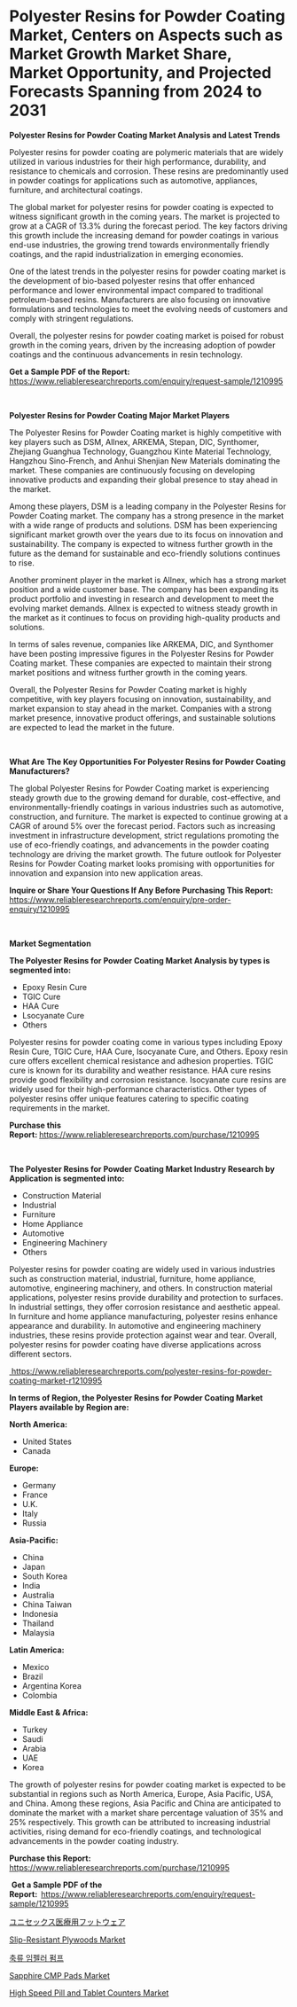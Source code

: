 <p><h1>Polyester Resins for Powder Coating Market, Centers on Aspects such as Market Growth Market Share, Market Opportunity, and Projected Forecasts Spanning from 2024 to 2031</h1></p><p><strong>Polyester Resins for Powder Coating Market Analysis and Latest Trends</strong></p>
<p><p>Polyester resins for powder coating are polymeric materials that are widely utilized in various industries for their high performance, durability, and resistance to chemicals and corrosion. These resins are predominantly used in powder coatings for applications such as automotive, appliances, furniture, and architectural coatings.</p><p>The global market for polyester resins for powder coating is expected to witness significant growth in the coming years. The market is projected to grow at a CAGR of 13.3% during the forecast period. The key factors driving this growth include the increasing demand for powder coatings in various end-use industries, the growing trend towards environmentally friendly coatings, and the rapid industrialization in emerging economies.</p><p>One of the latest trends in the polyester resins for powder coating market is the development of bio-based polyester resins that offer enhanced performance and lower environmental impact compared to traditional petroleum-based resins. Manufacturers are also focusing on innovative formulations and technologies to meet the evolving needs of customers and comply with stringent regulations.</p><p>Overall, the polyester resins for powder coating market is poised for robust growth in the coming years, driven by the increasing adoption of powder coatings and the continuous advancements in resin technology.</p></p>
<p><strong>Get a Sample PDF of the Report:&nbsp;</strong> <a href="https://www.reliableresearchreports.com/enquiry/request-sample/1210995">https://www.reliableresearchreports.com/enquiry/request-sample/1210995</a></p>
<p>&nbsp;</p>
<p><strong>Polyester Resins for Powder Coating Major Market Players</strong></p>
<p><p>The Polyester Resins for Powder Coating market is highly competitive with key players such as DSM, Allnex, ARKEMA, Stepan, DIC, Synthomer, Zhejiang Guanghua Technology, Guangzhou Kinte Material Technology, Hangzhou Sino-French, and Anhui Shenjian New Materials dominating the market. These companies are continuously focusing on developing innovative products and expanding their global presence to stay ahead in the market.</p><p>Among these players, DSM is a leading company in the Polyester Resins for Powder Coating market. The company has a strong presence in the market with a wide range of products and solutions. DSM has been experiencing significant market growth over the years due to its focus on innovation and sustainability. The company is expected to witness further growth in the future as the demand for sustainable and eco-friendly solutions continues to rise.</p><p>Another prominent player in the market is Allnex, which has a strong market position and a wide customer base. The company has been expanding its product portfolio and investing in research and development to meet the evolving market demands. Allnex is expected to witness steady growth in the market as it continues to focus on providing high-quality products and solutions.</p><p>In terms of sales revenue, companies like ARKEMA, DIC, and Synthomer have been posting impressive figures in the Polyester Resins for Powder Coating market. These companies are expected to maintain their strong market positions and witness further growth in the coming years.</p><p>Overall, the Polyester Resins for Powder Coating market is highly competitive, with key players focusing on innovation, sustainability, and market expansion to stay ahead in the market. Companies with a strong market presence, innovative product offerings, and sustainable solutions are expected to lead the market in the future.</p></p>
<p>&nbsp;</p>
<p><strong>What Are The Key Opportunities For Polyester Resins for Powder Coating Manufacturers?</strong></p>
<p><p>The global Polyester Resins for Powder Coating market is experiencing steady growth due to the growing demand for durable, cost-effective, and environmentally-friendly coatings in various industries such as automotive, construction, and furniture. The market is expected to continue growing at a CAGR of around 5% over the forecast period. Factors such as increasing investment in infrastructure development, strict regulations promoting the use of eco-friendly coatings, and advancements in the powder coating technology are driving the market growth. The future outlook for Polyester Resins for Powder Coating market looks promising with opportunities for innovation and expansion into new application areas.</p></p>
<p><strong>Inquire or Share Your Questions If Any Before Purchasing This Report:</strong> <a href="https://www.reliableresearchreports.com/enquiry/pre-order-enquiry/1210995">https://www.reliableresearchreports.com/enquiry/pre-order-enquiry/1210995</a></p>
<p>&nbsp;</p>
<p><strong>Market Segmentation</strong></p>
<p><strong>The Polyester Resins for Powder Coating Market Analysis by types is segmented into:</strong></p>
<p><ul><li>Epoxy Resin Cure</li><li>TGIC Cure</li><li>HAA Cure</li><li>Lsocyanate Cure</li><li>Others</li></ul></p>
<p><p>Polyester resins for powder coating come in various types including Epoxy Resin Cure, TGIC Cure, HAA Cure, Isocyanate Cure, and Others. Epoxy resin cure offers excellent chemical resistance and adhesion properties. TGIC cure is known for its durability and weather resistance. HAA cure resins provide good flexibility and corrosion resistance. Isocyanate cure resins are widely used for their high-performance characteristics. Other types of polyester resins offer unique features catering to specific coating requirements in the market.</p></p>
<p><strong>Purchase this Report:&nbsp;</strong><a href="https://www.reliableresearchreports.com/purchase/1210995">https://www.reliableresearchreports.com/purchase/1210995</a></p>
<p>&nbsp;</p>
<p><strong>The Polyester Resins for Powder Coating Market Industry Research by Application is segmented into:</strong></p>
<p><ul><li>Construction Material</li><li>Industrial</li><li>Furniture</li><li>Home Appliance</li><li>Automotive</li><li>Engineering Machinery</li><li>Others</li></ul></p>
<p><p>Polyester resins for powder coating are widely used in various industries such as construction material, industrial, furniture, home appliance, automotive, engineering machinery, and others. In construction material applications, polyester resins provide durability and protection to surfaces. In industrial settings, they offer corrosion resistance and aesthetic appeal. In furniture and home appliance manufacturing, polyester resins enhance appearance and durability. In automotive and engineering machinery industries, these resins provide protection against wear and tear. Overall, polyester resins for powder coating have diverse applications across different sectors.</p></p>
<p><a href="https://www.reliableresearchreports.com/polyester-resins-for-powder-coating-market-r1210995">&nbsp;https://www.reliableresearchreports.com/polyester-resins-for-powder-coating-market-r1210995</a></p>
<p><strong>In terms of Region, the Polyester Resins for Powder Coating Market Players available by Region are:</strong></p>
<p>
    <p> <strong> North America: </strong>
        <ul>
            <li>United States</li>
            <li>Canada</li>
        </ul>
        </p> 
    <p> <strong> Europe: </strong>
        <ul>
            <li>Germany</li>
            <li>France</li>
            <li>U.K.</li>
            <li>Italy</li>
            <li>Russia</li>
        </ul>
        </p> 
    <p> <strong> Asia-Pacific: </strong>
        <ul>
            <li>China</li>
            <li>Japan</li>
            <li>South Korea</li>
            <li>India</li>
            <li>Australia</li>
            <li>China Taiwan</li>
            <li>Indonesia</li>
            <li>Thailand</li>
            <li>Malaysia</li>
        </ul>
        </p> 
    <p> <strong> Latin America: </strong>
        <ul>
            <li>Mexico</li>
            <li>Brazil</li>
            <li>Argentina Korea</li>
            <li>Colombia</li>
        </ul>
        </p> 
    <p> <strong> Middle East & Africa: </strong>
        <ul>
            <li>Turkey</li>
            <li>Saudi</li>
            <li>Arabia</li>
            <li>UAE</li>
            <li>Korea</li>
        </ul>
    </p>
    </p>
<p><p>The growth of polyester resins for powder coating market is expected to be substantial in regions such as North America, Europe, Asia Pacific, USA, and China. Among these regions, Asia Pacific and China are anticipated to dominate the market with a market share percentage valuation of 35% and 25% respectively. This growth can be attributed to increasing industrial activities, rising demand for eco-friendly coatings, and technological advancements in the powder coating industry.</p></p>
<p><strong>Purchase this Report: </strong><a href="https://www.reliableresearchreports.com/purchase/1210995">https://www.reliableresearchreports.com/purchase/1210995</a></p>
<p>&nbsp;<strong>Get a Sample PDF of the Report:&nbsp;&nbsp;</strong><a href="https://www.reliableresearchreports.com/enquiry/request-sample/1210995">https://www.reliableresearchreports.com/enquiry/request-sample/1210995</a></p>
<p><strong></strong></p>
<p><p><a href="https://github.com/MosesSpinka1914/Market-Research-Report-List-2/blob/main/8668833100888.md">ユニセックス医療用フットウェア</a></p><p><a href="https://github.com/RoccoManning/Market-Research-Report-List-5/blob/main/slip-resistant-plywoods-market.md">Slip-Resistant Plywoods Market</a></p><p><a href="https://github.com/ahmadrevanz10/Market-Research-Report-List-1/blob/main/576773094464.md">축류 임펠러 펌프</a></p><p><a href="https://issuu.com/reportprime-2/docs/sapphire-cmp-pads-market-size-2030.pptx">Sapphire CMP Pads Market</a></p><p><a href="https://github.com/gulaimolin/Market-Research-Report-List-4/blob/main/high-speed-pill-and-tablet-counters-market.md">High Speed Pill and Tablet Counters Market</a></p></p>